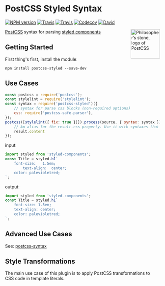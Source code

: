 PostCSS Styled Syntax
====

[![NPM version](https://img.shields.io/npm/v/postcss-styled.svg?style=flat-square)](https://www.npmjs.com/package/postcss-styled)
[![Travis](https://img.shields.io/travis/gucong3000/postcss-styled.svg)](https://travis-ci.org/gucong3000/postcss-styled)
[![Travis](https://img.shields.io/travis/gucong3000/postcss-syntaxes.svg?label=integration)](https://travis-ci.org/gucong3000/postcss-syntaxes)
[![Codecov](https://img.shields.io/codecov/c/github/gucong3000/postcss-styled.svg)](https://codecov.io/gh/gucong3000/postcss-styled)
[![David](https://img.shields.io/david/dev/gucong3000/postcss-styled.svg)](https://david-dm.org/gucong3000/postcss-styled?type=dev)

<img align="right" width="95" height="95"
	title="Philosopher’s stone, logo of PostCSS"
	src="http://postcss.github.io/postcss/logo.svg">

[PostCSS](https://github.com/postcss/postcss) syntax for parsing [styled components](https://github.com/styled-components/styled-components)

## Getting Started

First thing's first, install the module:

```
npm install postcss-styled --save-dev
```

## Use Cases

```js
const postcss = require('postcss');
const stylelint = require('stylelint');
const syntax = require('postcss-styled')({
	// syntax for parse css blocks (non-required options)
	css: require('postcss-safe-parser'),
});
postcss([stylelint({ fix: true })]).process(source, { syntax: syntax }).then(function (result) {
	// An alias for the result.css property. Use it with syntaxes that generate non-CSS output.
	result.content
});
```

input:
```javascript
import styled from 'styled-components';
const Title = styled.h1`
	font-size:   1.5em;
		text-align:  center;
	color: palevioletred;
`;
```

output:
```javascript
import styled from 'styled-components';
const Title = styled.h1`
	font-size: 1.5em;
	text-align: center;
	color: palevioletred;
`;
```

## Advanced Use Cases

See: [postcss-syntax](https://github.com/gucong3000/postcss-syntax)

## Style Transformations

The main use case of this plugin is to apply PostCSS transformations to CSS code in template literals.
